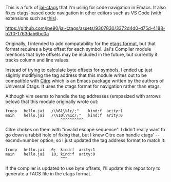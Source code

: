 This is a fork of [jai-ctags](https://github.com/rluba/jai-ctags) that I'm using for code navigation in Emacs. It also fixes ctags-based code navigation in other editors such as VS Code (with extensions such as [this](https://github.com/gediminasz/ctags-companion)).

https://github.com/jpe90/jai-ctags/assets/9307830/3372d4d0-d75d-4188-b2f0-1763dab6bc0a

Originally, I intended to add compatability for the [etags format](https://en.wikipedia.org/wiki/Ctags#Etags_2), but that format requires a byte offset for each symbol. Jai's Compiler module mentions that byte offsets may be included in the future, but currently it tracks column and line values.

Instead of trying to calculate byte offsets for symbols, I ended up just slightly modifying the tag address that this module writes out to be compatible with [Citre](https://github.com/universal-ctags/citre) which is an Emacs package written by the authors of Universal Ctags. It uses the ctags format for navigation rather than etags.

Although vim seems to handle the tag addresses (empasized with arrows below) that this module originally wrote out:

```
froop	hello.jai	/\%6l\%1c/;"	kind:f	arity:1
main	hello.jai	/\%10l\%1c/;"	kind:f	arity:0
                        ^^^^^^^^^^
```

Citre chokes on them with "invalid escape sequence". I didn't really want to go down a rabbit hole of fixing that, but I knew Citre can handle ctags' --excmd=number option, so I just updated the tag address format to match it:

```
froop	hello.jai	6;	kind:f	arity:1
main	hello.jai	10;	kind:f	arity:0
                        ^^^
```

If the compiler is updated to use byte offsets, I'll update this repository to generate a TAGS file in the etags format.
